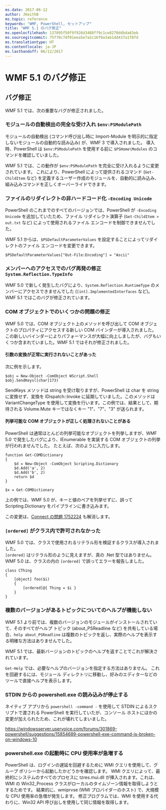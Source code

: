 ```yaml
---
ms.date: 2017-06-12
author: JKeithB
ms.topic: reference
keywords: "WMF, PowerShell, セットアップ"
title: "WMF 5.1 のバグ修正"
ms.openlocfilehash: 137095f50f9f926d3488ff9c1ce8270ddbda63eb
ms.sourcegitcommit: 75f70c7df01eea5e7a2c16f9a3ab1dd437a1f8fd
ms.translationtype: HT
ms.contentlocale: ja-JP
ms.lasthandoff: 06/12/2017
---
```

# <a name="bug-fixes-in-wmf-51"></a>WMF 5.1 のバグ修正

## <a name="bug-fixes"></a>バグ修正 ##

WMF 5.1 では、次の重要なバグが修正されました。

### <a name="module-auto-discovery-fully-honors-envpsmodulepath"></a>モジュールの自動検出の完全な受け入れ `$env:PSModulePath` ###

モジュールの自動検出 (コマンド呼び出し時に Import-Module を明示的に指定しないモジュールの自動的な読み込み) が、WMF 3 で導入されました。 導入時、PowerShell は `$env:PSModulePath` を使用する前に `$PSHome\Modules` のコマンドを確認していました。

WMF 5.1 では、この動作が `$env:PSModulePath` を完全に受け入れるように変更されています。 これにより、PowerShell によって提供されるコマンド (`Get-ChildItem` など) を定義するユーザー作成のモジュールを、自動的に読み込み、組み込みコマンドを正しくオーバーライドできます。

### <a name="file-redirection-no-longer-hard-codes--encoding-unicode"></a>ファイルのリダイレクトの非ハードコード化 `-Encoding Unicode` ###

PowerShell のこれまでのすべてのバージョンでは、PowerShell が `-Encoding Unicode` を追加していたため、ファイル リダイレクト演算子 (`Get-ChildItem > out.txt` など) によって使用されるファイル エンコードを制御できませんでした。

WMF 5.1 からは、`$PSDefaultParameterValues` を設定することによってリダイレクトのファイル エンコードを変更できます。

```
$PSDefaultParameterValues["Out-File:Encoding"] = "Ascii"
```

### <a name="fixed-a-regression-in-accessing-members-of-systemreflectiontypeinfo"></a>メンバーへのアクセスでのバグ再発の修正 `System.Reflection.TypeInfo` ###

WMF 5.0 で新しく発生したバグにより、`System.Reflection.RuntimeType` のメンバーにアクセスできませんでした (`[int].ImplementedInterfaces` など)。
WMF 5.1 ではこのバグが修正されています。


### <a name="fixed-some-issues-with-com-objects"></a>COM オブジェクトでのいくつかの問題の修正 ###

WMF 5.0 では、COM オブジェクト上のメソッドを呼び出して COM オブジェクトのプロパティにアクセスする新しい COM バインダーが導入されました。 この新しいバインダーによりパフォーマンスが大幅に向上しましたが、バグもいくつか含まれていました。WMF 5.1 ではそれが修正されました。

#### <a name="argument-conversions-were-not-always-performed-correctly"></a>引数の変換が正常に実行されないことがあった ####

次に例を示します。

```
$obj = New-Object -ComObject WScript.Shell
$obj.SendKeys([char]173)
```

SendKeys メソッドは string を受け取りますが、PowerShell は char を string に変換せず、変換を IDispatch::Invoke に延期していました。このメソッドは VariantChangeType を使用して変換を行います。この例では、結果として、期待される Volume.Mute キーではなくキー "1"、"7"、"3" が送られます。

#### <a name="enumerable-com-objects-not-always-handled-correctly"></a>列挙可能な COM オブジェクトが正しく処理されないことがある ####

PowerShell は通常ほとんどの列挙可能なオブジェクトを列挙しますが、WMF 5.0 で発生したバグにより、IEnumerable を実装する COM オブジェクトの列挙が行われませんでした。  たとえば、次のように入力します。

```
function Get-COMDictionary
{
    $d = New-Object -ComObject Scripting.Dictionary
    $d.Add('a', 2)
    $d.Add('b', 2)
    return $d
}

$x = Get-COMDictionary
```

上の例では、WMF 5.0 が、キーと値のペアを列挙せずに、誤って Scripting.Dictionary をパイプラインに書き込みます。

この変更は、[Connect の問題 1752224](https://connect.microsoft.com/PowerShell/feedback/details/1752224) も解消します。

### <a name="ordered-was-not-allowed-inside-classes"></a>`[ordered]` がクラス内で許可されなかった ###

WMF 5.0 では、クラスで使用されるリテラル形を検証するクラスが導入されました。  
`[ordered]` はリテラル形のように見えますが、真の .Net 型ではありません。 WMF 5.0 は、クラスの内の `[ordered]` で誤ってエラーを報告しました。

```
class CThing
{
    [object] foo($i)
    {
        [ordered]@{ Thing = $i }
    }
}
```


### <a name="help-on-about-topics-with-multiple-versions-does-not-work"></a>複数のバージョンがあるトピックについてのヘルプが機能しない ###

WMF 5.1 より前では、複数のバージョンのモジュールがインストールされていて、そのすべてがヘルプ トピック (about_PSReadline など) を共有している場合、`help about_PSReadline` は複数のトピックを返し、実際のヘルプを表示する明確な方法はありませんでした。

WMF 5.1 では、最新バージョンのトピックのヘルプを返すことでこれが解決されています。

`Get-Help` では、必要なヘルプのバージョンを指定する方法はありません。 これを回避するには、モジュール ディレクトリに移動し、好みのエディターなどのツールで直接ヘルプを表示します。 

### <a name="powershellexe-reading-from-stdin-stopped-working"></a>STDIN からの powershell.exe の読み込みが停止する

ネイティブ アプリから `powershell -command -` を使用して STDIN によるスクリプトで渡される PowerShell を実行していたが、コンソール ホストにほかの変更が加えられたため、これが壊れてしまいました。

https://windowsserver.uservoice.com/forums/301869-powershell/suggestions/15854689-powershell-exe-command-is-broken-on-windows-10

### <a name="powershellexe-creates-spike-in-cpu-usage-on-startup"></a>powershell.exe の起動時に CPU 使用率が急増する

PowerShell は、ログインの遅延を回避するために WMI クエリを使用して、グループ ポリシーから起動したかどうかを確認します。
WMI クエリによって、最終的にシステムのすべてのプロセスに tzres.mui.dll が挿入されます。これは、WMI の Win32_Process クラスがローカルのタイムゾーン情報を取得しようとするためです。
結果的に、wmiprvse (WMI プロバイダーのホスト) で、大規模な CPU 使用率の急増が発生します。
修正プログラムでは、WMI を使用する代わりに、Win32 API 呼び出しを使用して同じ情報を取得します。

